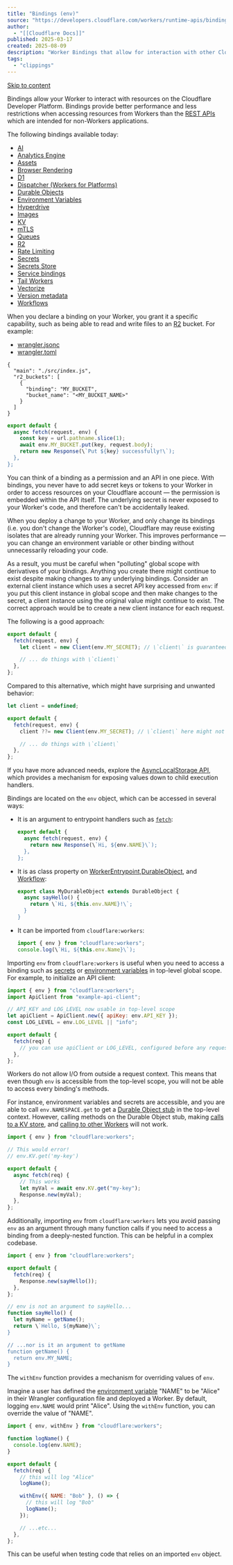 ```yaml
---
title: "Bindings (env)"
source: "https://developers.cloudflare.com/workers/runtime-apis/bindings/"
author:
  - "[[Cloudflare Docs]]"
published: 2025-03-17
created: 2025-08-09
description: "Worker Bindings that allow for interaction with other Cloudflare Resources."
tags:
  - "clippings"
---
```

[Skip to content](https://developers.cloudflare.com/workers/runtime-apis/bindings/#_top)

Bindings allow your Worker to interact with resources on the Cloudflare Developer Platform. Bindings provide better performance and less restrictions when accessing resources from Workers than the [REST APIs](https://developers.cloudflare.com/api/) which are intended for non-Workers applications.

The following bindings available today:

- [AI](https://developers.cloudflare.com/workers-ai/get-started/workers-wrangler/#2-connect-your-worker-to-workers-ai)
- [Analytics Engine](https://developers.cloudflare.com/analytics/analytics-engine)
- [Assets](https://developers.cloudflare.com/workers/static-assets/binding/)
- [Browser Rendering](https://developers.cloudflare.com/browser-rendering)
- [D1](https://developers.cloudflare.com/d1/worker-api/)
- [Dispatcher (Workers for Platforms)](https://developers.cloudflare.com/cloudflare-for-platforms/workers-for-platforms/get-started/configuration/)
- [Durable Objects](https://developers.cloudflare.com/durable-objects/api/)
- [Environment Variables](https://developers.cloudflare.com/workers/configuration/environment-variables/)
- [Hyperdrive](https://developers.cloudflare.com/hyperdrive)
- [Images](https://developers.cloudflare.com/images/transform-images/bindings/)
- [KV](https://developers.cloudflare.com/kv/api/)
- [mTLS](https://developers.cloudflare.com/workers/runtime-apis/bindings/mtls/)
- [Queues](https://developers.cloudflare.com/queues/configuration/javascript-apis/)
- [R2](https://developers.cloudflare.com/r2/api/workers/workers-api-reference/)
- [Rate Limiting](https://developers.cloudflare.com/workers/runtime-apis/bindings/rate-limit/)
- [Secrets](https://developers.cloudflare.com/workers/configuration/secrets/)
- [Secrets Store](https://developers.cloudflare.com/secrets-store/integrations/workers/)
- [Service bindings](https://developers.cloudflare.com/workers/runtime-apis/bindings/service-bindings/)
- [Tail Workers](https://developers.cloudflare.com/workers/observability/logs/tail-workers/)
- [Vectorize](https://developers.cloudflare.com/vectorize/reference/client-api/)
- [Version metadata](https://developers.cloudflare.com/workers/runtime-apis/bindings/version-metadata/)
- [Workflows](https://developers.cloudflare.com/workflows/)

When you declare a binding on your Worker, you grant it a specific capability, such as being able to read and write files to an [R2](https://developers.cloudflare.com/r2/) bucket. For example:

- [wrangler.jsonc](https://developers.cloudflare.com/workers/runtime-apis/bindings/#tab-panel-3917)
- [wrangler.toml](https://developers.cloudflare.com/workers/runtime-apis/bindings/#tab-panel-3918)

```jsonc
{
  "main": "./src/index.js",
  "r2_buckets": [
    {
      "binding": "MY_BUCKET",
      "bucket_name": "<MY_BUCKET_NAME>"
    }
  ]
}
```

```js
export default {
  async fetch(request, env) {
    const key = url.pathname.slice(1);
    await env.MY_BUCKET.put(key, request.body);
    return new Response(\`Put ${key} successfully!\`);
  },
};
```

You can think of a binding as a permission and an API in one piece. With bindings, you never have to add secret keys or tokens to your Worker in order to access resources on your Cloudflare account — the permission is embedded within the API itself. The underlying secret is never exposed to your Worker's code, and therefore can't be accidentally leaked.

When you deploy a change to your Worker, and only change its bindings (i.e. you don't change the Worker's code), Cloudflare may reuse existing isolates that are already running your Worker. This improves performance — you can change an environment variable or other binding without unnecessarily reloading your code.

As a result, you must be careful when "polluting" global scope with derivatives of your bindings. Anything you create there might continue to exist despite making changes to any underlying bindings. Consider an external client instance which uses a secret API key accessed from `env`: if you put this client instance in global scope and then make changes to the secret, a client instance using the original value might continue to exist. The correct approach would be to create a new client instance for each request.

The following is a good approach:

```ts
export default {
  fetch(request, env) {
    let client = new Client(env.MY_SECRET); // \`client\` is guaranteed to be up-to-date with the latest value of \`env.MY_SECRET\` since a new instance is constructed with every incoming request

    // ... do things with \`client\`
  },
};
```

Compared to this alternative, which might have surprising and unwanted behavior:

```ts
let client = undefined;

export default {
  fetch(request, env) {
    client ??= new Client(env.MY_SECRET); // \`client\` here might not be updated when \`env.MY_SECRET\` changes, since it may already exist in global scope

    // ... do things with \`client\`
  },
};
```

If you have more advanced needs, explore the [AsyncLocalStorage API](https://developers.cloudflare.com/workers/runtime-apis/nodejs/asynclocalstorage/), which provides a mechanism for exposing values down to child execution handlers.

Bindings are located on the `env` object, which can be accessed in several ways:

- It is an argument to entrypoint handlers such as [`fetch`](https://developers.cloudflare.com/workers/runtime-apis/fetch/):
	```js
	export default {
	  async fetch(request, env) {
	    return new Response(\`Hi, ${env.NAME}\`);
	  },
	};
	```
- It is as class property on [WorkerEntrypoint](https://developers.cloudflare.com/workers/runtime-apis/bindings/service-bindings/rpc/#bindings-env),[DurableObject](https://developers.cloudflare.com/durable-objects/), and [Workflow](https://developers.cloudflare.com/workflows/):
	```js
	export class MyDurableObject extends DurableObject {
	  async sayHello() {
	    return \`Hi, ${this.env.NAME}!\`;
	  }
	}
	```
- It can be imported from `cloudflare:workers`:
	```js
	import { env } from "cloudflare:workers";
	console.log(\`Hi, ${this.env.Name}\`);
	```

Importing `env` from `cloudflare:workers` is useful when you need to access a binding such as [secrets](https://developers.cloudflare.com/workers/configuration/secrets/) or [environment variables](https://developers.cloudflare.com/workers/configuration/environment-variables/) in top-level global scope. For example, to initialize an API client:

```js
import { env } from "cloudflare:workers";
import ApiClient from "example-api-client";

// API_KEY and LOG_LEVEL now usable in top-level scope
let apiClient = ApiClient.new({ apiKey: env.API_KEY });
const LOG_LEVEL = env.LOG_LEVEL || "info";

export default {
  fetch(req) {
    // you can use apiClient or LOG_LEVEL, configured before any request is handled
  },
};
```

Workers do not allow I/O from outside a request context. This means that even though `env` is accessible from the top-level scope, you will not be able to access every binding's methods.

For instance, environment variables and secrets are accessible, and you are able to call `env.NAMESPACE.get` to get a [Durable Object stub](https://developers.cloudflare.com/durable-objects/api/stub/) in the top-level context. However, calling methods on the Durable Object stub, making [calls to a KV store](https://developers.cloudflare.com/kv/api/), and [calling to other Workers](https://developers.cloudflare.com/workers/runtime-apis/bindings/service-bindings) will not work.

```js
import { env } from "cloudflare:workers";

// This would error!
// env.KV.get('my-key')

export default {
  async fetch(req) {
    // This works
    let myVal = await env.KV.get("my-key");
    Response.new(myVal);
  },
};
```

Additionally, importing `env` from `cloudflare:workers` lets you avoid passing `env` as an argument through many function calls if you need to access a binding from a deeply-nested function. This can be helpful in a complex codebase.

```js
import { env } from "cloudflare:workers";

export default {
  fetch(req) {
    Response.new(sayHello());
  },
};

// env is not an argument to sayHello...
function sayHello() {
  let myName = getName();
  return \`Hello, ${myName}\`;
}

// ...nor is it an argument to getName
function getName() {
  return env.MY_NAME;
}
```

The `withEnv` function provides a mechanism for overriding values of `env`.

Imagine a user has defined the [environment variable](https://developers.cloudflare.com/workers/configuration/environment-variables/) "NAME" to be "Alice" in their Wrangler configuration file and deployed a Worker. By default, logging `env.NAME` would print "Alice". Using the `withEnv` function, you can override the value of "NAME".

```js
import { env, withEnv } from "cloudflare:workers";

function logName() {
  console.log(env.NAME);
}

export default {
  fetch(req) {
    // this will log "Alice"
    logName();

    withEnv({ NAME: "Bob" }, () => {
      // this will log "Bob"
      logName();
    });

    // ...etc...
  },
};
```

This can be useful when testing code that relies on an imported `env` object.